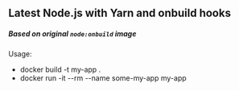 ## Latest Node.js with Yarn and onbuild hooks
##### Based on original `node:onbuild` image
Usage:
+ docker build -t my-app .
+ docker run -it --rm --name some-my-app my-app

